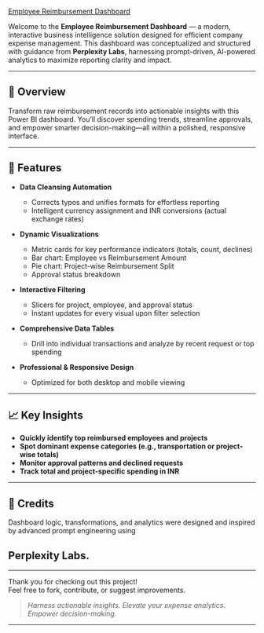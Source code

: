 [Employee Reimbursement Dashboard](https://ajith-data-analyst.github.io/Employee-Reimbursement-Dashboard/index.html)



Welcome to the **Employee Reimbursement Dashboard** — a modern, interactive business intelligence solution designed for efficient company expense management. This dashboard was conceptualized and structured with guidance from **Perplexity Labs**, harnessing prompt-driven, AI-powered analytics to maximize reporting clarity and impact.

---

## 🌟 Overview

Transform raw reimbursement records into actionable insights with this Power BI dashboard. You’ll discover spending trends, streamline approvals, and empower smarter decision-making—all within a polished, responsive interface.

---

## 🚀 Features

- **Data Cleansing Automation**
  - Corrects typos and unifies formats for effortless reporting
  - Intelligent currency assignment and INR conversions (actual exchange rates)

- **Dynamic Visualizations**
  - Metric cards for key performance indicators (totals, count, declines)
  - Bar chart: Employee vs Reimbursement Amount
  - Pie chart: Project-wise Reimbursement Split
  - Approval status breakdown

- **Interactive Filtering**
  - Slicers for project, employee, and approval status
  - Instant updates for every visual upon filter selection

- **Comprehensive Data Tables**
  - Drill into individual transactions and analyze by recent request or top spending

- **Professional & Responsive Design**
  - Optimized for both desktop and mobile viewing

---

## 📈 Key Insights 

- **Quickly identify top reimbursed employees and projects**
- **Spot dominant expense categories (e.g., transportation or project-wise totals)**
- **Monitor approval patterns and declined requests**
- **Track total and project-specific spending in INR**

---

## 📝 Credits

Dashboard logic, transformations, and analytics were designed and inspired by advanced prompt engineering using 
## Perplexity Labs.

---

Thank you for checking out this project!  
Feel free to fork, contribute, or suggest improvements.

> _Harness actionable insights. Elevate your expense analytics. Empower decision-making._

---
